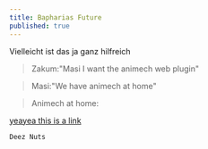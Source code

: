 ```yaml
---
title: Bapharias Future
published: true
---
```


Vielleicht ist das ja ganz hilfreich

> Zakum:"Masi I want the animech web plugin" 

> Masi:"We have animech at home" 

> Animech at home:

[yeayea this is a link ](https://mtmokata.github.io/bapharia/)




```
Deez Nuts
```
